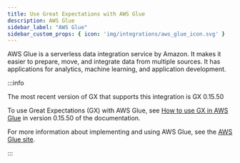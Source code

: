 ```yaml
---
title: Use Great Expectations with AWS Glue
description: AWS Glue
sidebar_label: "AWS Glue"
sidebar_custom_props: { icon: 'img/integrations/aws_glue_icon.svg' }
---
```


AWS Glue is a serverless data integration service by Amazon.  It makes it easier to prepare, move, and integrate data from multiple sources.  It has applications for analytics, machine learning, and application development.

:::info 

The most recent version of GX that supports this integration is GX 0.15.50

To use Great Expectations (GX) with AWS Glue, see [How to use GX in AWS Glue](/docs/0.15.50/deployment_patterns/how_to_use_great_expectations_in_aws_glue) in version 0.15.50 of the documentation.

For more information about implementing and using AWS Glue, see the [AWS Glue site](https://aws.amazon.com/glue/).

:::
